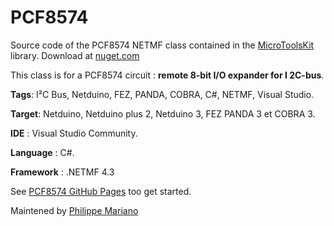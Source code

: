 PCF8574
=======

Source code of the PCF8574 NETMF class contained in the <a href="https://www.nuget.org/packages/WEBGE.Microtoolskit/" target="_blank">MicroToolsKit</a> library. Download at <a href="https://www.nuget.org" target="_blank">nuget.com</a>

This class is for a PCF8574 circuit : <strong>remote 8-bit I/O expander for I 2C-bus</strong>.


<strong>Tags</strong>: I²C Bus, Netduino, FEZ, PANDA, COBRA, C#, NETMF, Visual Studio.

<strong>Target</strong>: Netduino, Netduino plus 2, Netduino 3, FEZ PANDA 3 et COBRA 3.

<strong>IDE</strong> : Visual Studio Community.

<strong>Language</strong> : C#.

<strong>Framework</strong> : .NETMF 4.3


See <a href="http://webge.github.io/PCF8574/" target="_blank">PCF8574 GitHub Pages</a> too get started.

Maintened by <a href="mailto:philippemariano@gmail.com">Philippe Mariano</a>
